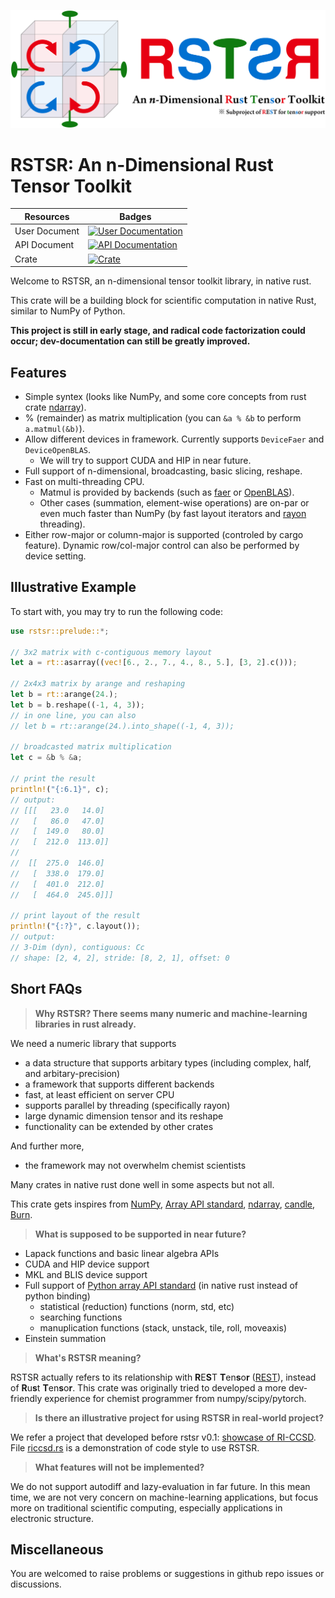 <center>

![Logo of RSTSR](assets/logo-3-white.png)

</center>

# RSTSR: An n-Dimensional Rust Tensor Toolkit

<center>

| Resources | Badges |
|--|--|
| User Document | [![User Documentation](https://readthedocs.org/projects/rstsr-book/badge/?version=latest)](https://rstsr-book.readthedocs.io/latest/) |
| API Document | [![API Documentation](https://docs.rs/rstsr/badge.svg)](https://docs.rs/rstsr) |
| Crate | [![Crate](https://img.shields.io/crates/v/rstsr.svg)](https://crates.io/crates/rstsr) |

</center>

Welcome to RSTSR, an n-dimensional tensor toolkit library, in native rust.

This crate will be a building block for scientific computation in native Rust, similar to NumPy of Python.

**This project is still in early stage, and radical code factorization could occur; dev-documentation can still be greatly improved.**

## Features

- Simple syntex (looks like NumPy, and some core concepts from rust crate [ndarray](https://github.com/rust-ndarray/ndarray/)).
- % (remainder) as matrix multiplication (you can `&a % &b` to perform `a.matmul(&b)`).
- Allow different devices in framework. Currently supports `DeviceFaer` and `DeviceOpenBLAS`.
    - We will try to support CUDA and HIP in near future.
- Full support of n-dimensional, broadcasting, basic slicing, reshape.
- Fast on multi-threading CPU.
    - Matmul is provided by backends (such as [faer](https://github.com/sarah-quinones/faer-rs/) or [OpenBLAS](https://github.com/OpenMathLib/OpenBLAS/)).
    - Other cases (summation, element-wise operations) are on-par or even much faster than NumPy (by fast layout iterators and [rayon](https://github.com/rayon-rs/rayon/) threading).
- Either row-major or column-major is supported (controled by cargo feature). Dynamic row/col-major control can also be performed by device setting.

## Illustrative Example

To start with, you may try to run the following code:

```rust
use rstsr::prelude::*;

// 3x2 matrix with c-contiguous memory layout
let a = rt::asarray((vec![6., 2., 7., 4., 8., 5.], [3, 2].c()));

// 2x4x3 matrix by arange and reshaping
let b = rt::arange(24.);
let b = b.reshape((-1, 4, 3));
// in one line, you can also
// let b = rt::arange(24.).into_shape((-1, 4, 3));

// broadcasted matrix multiplication
let c = &b % &a;

// print the result
println!("{:6.1}", c);
// output:
// [[[   23.0   14.0]
//   [   86.0   47.0]
//   [  149.0   80.0]
//   [  212.0  113.0]]
//
//  [[  275.0  146.0]
//   [  338.0  179.0]
//   [  401.0  212.0]
//   [  464.0  245.0]]]

// print layout of the result
println!("{:?}", c.layout());
// output:
// 3-Dim (dyn), contiguous: Cc
// shape: [2, 4, 2], stride: [8, 2, 1], offset: 0
```

## Short FAQs

> **Why RSTSR? There seems many numeric and machine-learning libraries in rust already.**

We need a numeric library that supports
- a data structure that supports arbitary types (including complex, half, and arbitary-precision)
- a framework that supports different backends
- fast, at least efficient on server CPU
- supports parallel by threading (specifically rayon)
- large dynamic dimension tensor and its reshape
- functionality can be extended by other crates

And further more,
- the framework may not overwhelm chemist scientists

Many crates in native rust done well in some aspects but not all.

This crate gets inspires from [NumPy](https://github.com/data-apis/array-api/), [Array API standard](https://github.com/data-apis/array-api/), [ndarray](https://github.com/rust-ndarray/ndarray/), [candle](https://github.com/huggingface/candle), [Burn](https://github.com/tracel-ai/burn).

> **What is supposed to be supported in near future?**

- Lapack functions and basic linear algebra APIs
- CUDA and HIP device support
- MKL and BLIS device support
- Full support of [Python array API standard](https://data-apis.org/array-api/latest/) (in native rust instead of python binding)
    - statistical (reduction) functions (norm, std, etc)
    - searching functions
    - manuplication functions (stack, unstack, tile, roll, moveaxis)
- Einstein summation

> **What's RSTSR meaning?**

RSTSR actually refers to its relationship with **R**E**S**T **T**en**s**o**r** ([REST](https://github.com/igor-1982/rest)), instead of **R**u**s**t **T**en**s**o**r**. This crate was originally tried to developed a more dev-friendly experience for chemist programmer from numpy/scipy/pytorch.

> **Is there an illustrative project for using RSTSR in real-world project?**

We refer a project that developed before rstsr v0.1: [showcase of RI-CCSD](https://github.com/ajz34/showcase_rust_riccsd).
File [riccsd.rs](https://github.com/ajz34/showcase_rust_riccsd/blob/master/src/riccsd.rs) is a demonstration of code style to use RSTSR.

> **What features will not be implemented?**

We do not support autodiff and lazy-evaluation in far future. In this mean time, we are not very concern on machine-learning applications, but focus more on traditional scientific computing, especially applications in electronic structure.

## Miscellaneous

You are welcomed to raise problems or suggestions in github repo issues or discussions.
